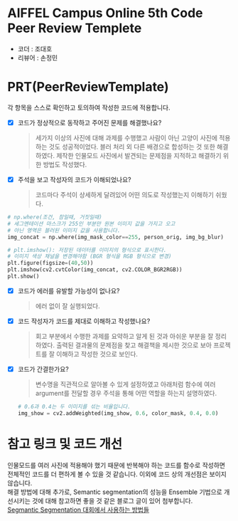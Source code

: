 # AIFFEL Campus Online 5th Code Peer Review Templete
- 코더 : 조대호
- 리뷰어 : 손정민


# PRT(PeerReviewTemplate) 
각 항목을 스스로 확인하고 토의하여 작성한 코드에 적용합니다.

- [X] 코드가 정상적으로 동작하고 주어진 문제를 해결했나요?
  > 세가지 이상의 사진에 대해 과제를 수행했고 사람이 아닌 고양이 사진에 적용하는 것도 성공적이었다. 블러 처리 외 다른 배경으로 합성하는 것 또한 해결하였다. 제작한 인물모드 사진에서 발견되는 문제점을 지적하고 해결하기 위한 방법도 작성했다.
- [X] 주석을 보고 작성자의 코드가 이해되었나요?
  > 코드마다 주석이 상세하게 달려있어 어떤 의도로 작성했는지 이해하기 쉬웠다.
```python
# np.where(조건, 참일때, 거짓일때)
# 세그멘테이션 마스크가 255인 부분만 원본 이미지 값을 가지고 오고 
# 아닌 영역은 블러된 이미지 값을 사용합니다.
img_concat = np.where(img_mask_color==255, person_orig, img_bg_blur)

# plt.imshow(): 저장된 데이터를 이미지의 형식으로 표시한다.
# 이미지 색상 채널을 변경해야함 (BGR 형식을 RGB 형식으로 변경)
plt.figure(figsize=(40,50))
plt.imshow(cv2.cvtColor(img_concat, cv2.COLOR_BGR2RGB))
plt.show()
```
- [X] 코드가 에러를 유발할 가능성이 없나요?
  > 에러 없이 잘 실행되었다.
- [X] 코드 작성자가 코드를 제대로 이해하고 작성했나요?
  > 회고 부분에서 수행한 과제를 요약하고 알게 된 것과 아쉬운 부분을 잘 정리하였다. 출력된 결과물의 문제점을 찾고 해결책을 제시한 것으로 보아 프로젝트를 잘 이해하고 작성한 것으로 보인다.
- [X] 코드가 간결한가요?
  > 변수명을 직관적으로 알아볼 수 있게 설정하였고 아래처럼 함수에 여러 argument를 전달할 경우 주석을 통해 어떤 역할을 하는지 설명하였다.  
  ```python
  # 0.6과 0.4는 두 이미지를 섞는 비율입니다.
  img_show = cv2.addWeighted(img_show, 0.6, color_mask, 0.4, 0.0)
  ```


# 참고 링크 및 코드 개선

인물모드를 여러 사진에 적용해야 했기 때문에 반복해야 하는 코드를 함수로 작성하면 전체적인 코드를 더 편하게 볼 수 있을 것 같습니다. 이외에 코드 상의 개선점은 보이지 않습니다.    
해결 방법에 대해 추가로, Semantic segmentation의 성능을 Ensemble 기법으로 개선시키는 것에 대해 참고하면 좋을 것 같은 블로그 글이 있어 첨부합니다.  
[Segmantic Segmentation 대회에서 사용하는 방법들](https://modernflow.tistory.com/123)
